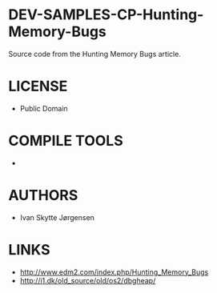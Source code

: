 DEV-SAMPLES-CP-Hunting-Memory-Bugs
==================================

Source code from the Hunting Memory Bugs article. 

LICENSE
===============
* Public Domain

COMPILE TOOLS
===============
* 
 
AUTHORS
===============
* Ivan Skytte Jørgensen

LINKS
===============
* http://www.edm2.com/index.php/Hunting_Memory_Bugs
* http://i1.dk/old_source/old/os2/dbgheap/

